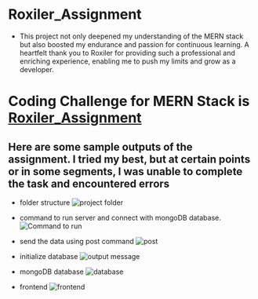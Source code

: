 # **Roxiler_Assignment**

- This project not only deepened my understanding of the MERN stack but also boosted my endurance and passion for continuous learning.  A heartfelt thank you to Roxiler for providing such a professional and enriching experience, enabling me to push my limits and grow as a developer.



#

# Coding Challenge for MERN Stack is [Roxiler_Assignment](https://drive.google.com/file/d/1EWIwgu3PktuSixKcturVMF3Wi-T_j7ou/view)

## Here are some sample outputs of the assignment. I tried my best, but at certain points or in some segments, I was unable to complete the task and encountered errors

- folder structure
![project folder](folderStructure.jpg)

- command to run server and connect with mongoDB database.
![Command to run](connectionwithdatabase.jpg)

- send the data using post command
![post](datasend.jpg)

- initialize database
![output message](intializedb.jpg)

- mongoDB database
![database](databaseshow.jpg)

- frontend
![frontend](frontend.jpg)
